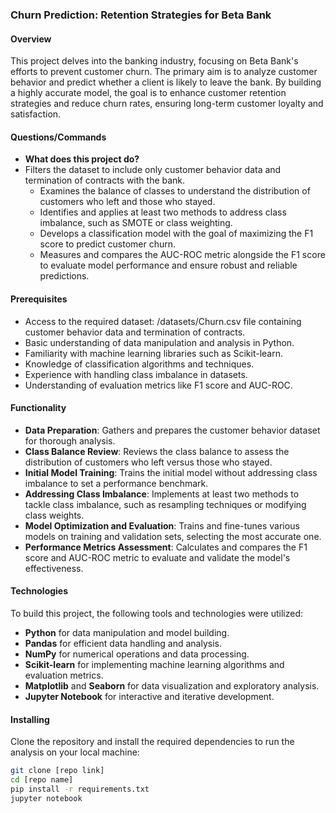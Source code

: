 ### Churn Prediction: Retention Strategies for Beta Bank

#### Overview
This project delves into the banking industry, focusing on Beta Bank's efforts to prevent customer churn. The primary aim is to analyze customer behavior and predict whether a client is likely to leave the bank. By building a highly accurate model, the goal is to enhance customer retention strategies and reduce churn rates, ensuring long-term customer loyalty and satisfaction.

#### Questions/Commands
- **What does this project do?**
- Filters the dataset to include only customer behavior data and termination of contracts with the bank.
  - Examines the balance of classes to understand the distribution of customers who left and those who stayed.
  - Identifies and applies at least two methods to address class imbalance, such as SMOTE or class weighting.
  - Develops a classification model with the goal of maximizing the F1 score to predict customer churn.
  - Measures and compares the AUC-ROC metric alongside the F1 score to evaluate model performance and ensure robust and reliable predictions.
    
#### Prerequisites
- Access to the required dataset: /datasets/Churn.csv file containing customer behavior data and termination of contracts.
- Basic understanding of data manipulation and analysis in Python.
- Familiarity with machine learning libraries such as Scikit-learn.
- Knowledge of classification algorithms and techniques.
- Experience with handling class imbalance in datasets.
- Understanding of evaluation metrics like F1 score and AUC-ROC.

#### Functionality
- **Data Preparation**: Gathers and prepares the customer behavior dataset for thorough analysis.
- **Class Balance Review**: Reviews the class balance to assess the distribution of customers who left versus those who stayed.
- **Initial Model Training**: Trains the initial model without addressing class imbalance to set a performance benchmark.
- **Addressing Class Imbalance**: Implements at least two methods to tackle class imbalance, such as resampling techniques or modifying class weights.
- **Model Optimization and Evaluation**: Trains and fine-tunes various models on training and validation sets, selecting the most accurate one.
- **Performance Metrics Assessment**: Calculates and compares the F1 score and AUC-ROC metric to evaluate and validate the model's effectiveness.

#### Technologies
To build this project, the following tools and technologies were utilized:
- **Python** for data manipulation and model building.
- **Pandas** for efficient data handling and analysis.
- **NumPy** for numerical operations and data processing.
- **Scikit-learn** for implementing machine learning algorithms and evaluation metrics.
- **Matplotlib** and **Seaborn** for data visualization and exploratory analysis.
- **Jupyter Notebook** for interactive and iterative development.

#### Installing
Clone the repository and install the required dependencies to run the analysis on your local machine:
```bash
git clone [repo link]
cd [repo name]
pip install -r requirements.txt
jupyter notebook
